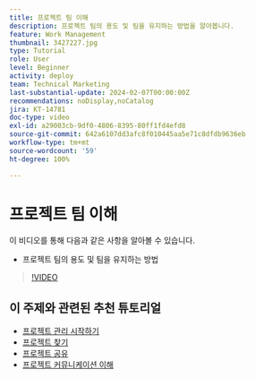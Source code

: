 ```yaml
---
title: 프로젝트 팀 이해
description: 프로젝트 팀의 용도 및 팀을 유지하는 방법을 알아봅니다.
feature: Work Management
thumbnail: 3427227.jpg
type: Tutorial
role: User
level: Beginner
activity: deploy
team: Technical Marketing
last-substantial-update: 2024-02-07T00:00:00Z
recommendations: noDisplay,noCatalog
jira: KT-14781
doc-type: video
exl-id: a29003cb-9df0-4806-8395-80ff1fd4efd8
source-git-commit: 642a6107dd3afc8f010445aa5e71c8dfdb9636eb
workflow-type: tm+mt
source-wordcount: '59'
ht-degree: 100%

---
```


# 프로젝트 팀 이해

이 비디오를 통해 다음과 같은 사항을 알아볼 수 있습니다.

* 프로젝트 팀의 용도 및 팀을 유지하는 방법

>[!VIDEO](https://video.tv.adobe.com/v/3427227/?quality=12&learn=on)

## 이 주제와 관련된 추천 튜토리얼

* [프로젝트 관리 시작하기](/help/manage-work/projects/getting-started-manage-a-project.md)
* [프로젝트 찾기](/help/manage-work/projects/find-projects.md)
* [프로젝트 공유](/help/manage-work/projects/share-a-project.md)
* [프로젝트 커뮤니케이션 이해](/help/manage-work/projects/understand-project-communication.md)
